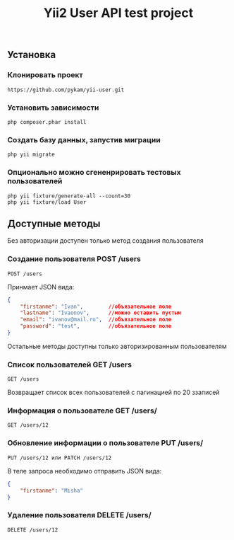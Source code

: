 <p align="center">
    <h1 align="center">Yii2 User API test project</h1>
    <br>
</p>


Установка
------------

### Клонировать проект

~~~
https://github.com/pykam/yii-user.git
~~~

### Установить зависимости

~~~
php composer.phar install 
~~~

### Создать  базу данных, запустив миграции

~~~
php yii migrate
~~~

### Опционально можно сгененрировать тестовых пользователей

~~~
php yii fixture/generate-all --count=30
php yii fixture/load User
~~~


## Доступные методы

Без авторизации доступен только метод создания пользователя

### Создание пользователя POST /users
~~~
POST /users
~~~
Принмает JSON вида:

```JSON
{
    "firstanme": "Ivan",        //объязательное поле
    "lastname": "Ivaonov",      //можно оставить пустым
    "email": "ivanov@mail.ru",  //объязательное поле
    "password": "test",         //объязательное поле
}
```

Остальные методы доступны только авторизированным пользователям

### Список пользователей GET /users
~~~
GET /users
~~~
Возвращает список всех пользователей c пагинацией по 20 ззаписей

### Информация о пользователе GET /users/<id>
~~~
GET /users/12
~~~

### Обновление информации о пользователе PUT /users/<id>
~~~
PUT /users/12 или PATCH /users/12
~~~

В теле запроса необходимо отправить JSON вида:
```JSON
{
    "firstanme": "Misha"
}
```

### Удаление пользователя DELETE /users/<id>
~~~
DELETE /users/12
~~~
